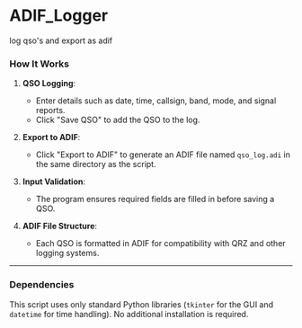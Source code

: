 # ADIF_Logger
log qso's and export as adif

### **How It Works**
1. **QSO Logging**:
   - Enter details such as date, time, callsign, band, mode, and signal reports.
   - Click "Save QSO" to add the QSO to the log.

2. **Export to ADIF**:
   - Click "Export to ADIF" to generate an ADIF file named `qso_log.adi` in the same directory as the script.

3. **Input Validation**:
   - The program ensures required fields are filled in before saving a QSO.

4. **ADIF File Structure**:
   - Each QSO is formatted in ADIF for compatibility with QRZ and other logging systems.

---

### **Dependencies**
This script uses only standard Python libraries (`tkinter` for the GUI and `datetime` for time handling). No additional installation is required.

